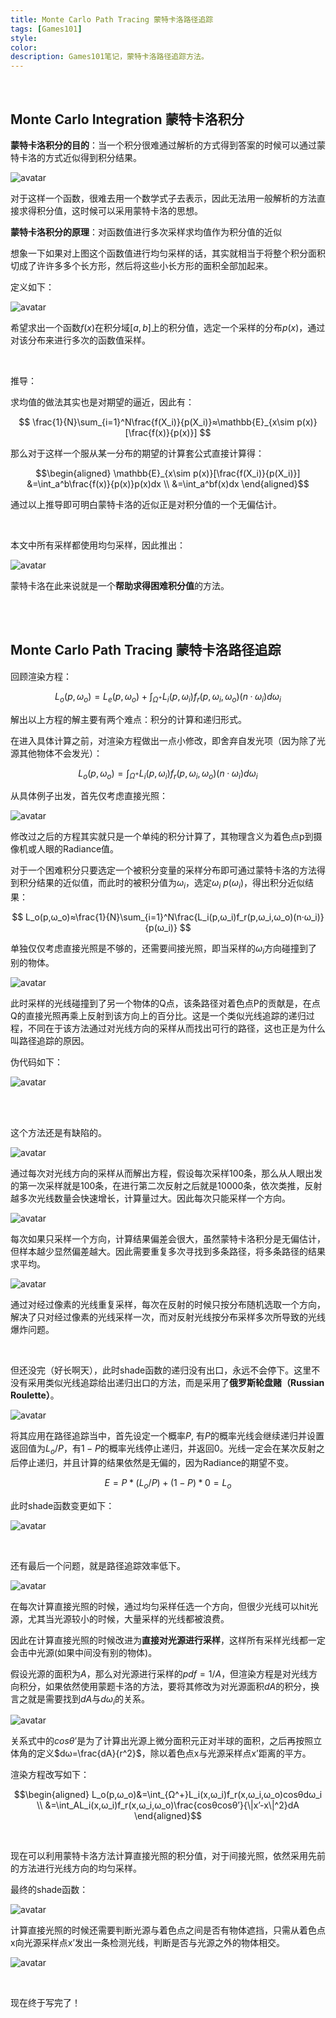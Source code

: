 ```yaml
---
title: Monte Carlo Path Tracing 蒙特卡洛路径追踪
tags: [Games101]
style: 
color: 
description: Games101笔记，蒙特卡洛路径追踪方法。
---
```


<script src="https://polyfill.io/v3/polyfill.min.js?features=es6"></script>
<script id="MathJax-script" async src="https://cdn.jsdelivr.net/npm/mathjax@3/es5/tex-mml-chtml.js"></script>
<script> 
MathJax = {
  tex: {
    inlineMath: [['$', '$']],
    processEscapes: true
  }
};
</script>

<br/>

## Monte Carlo Integration 蒙特卡洛积分


**蒙特卡洛积分的目的**：当一个积分很难通过解析的方式得到答案的时候可以通过蒙特卡洛的方式近似得到积分结果。


![avatar](../assets/img/post/v2bed9da2a.jpg)


对于这样一个函数，很难去用一个数学式子去表示，因此无法用一般解析的方法直接求得积分值，这时候可以采用蒙特卡洛的思想。

**蒙特卡洛积分的原理**：对函数值进行多次采样求均值作为积分值的近似

想象一下如果对上图这个函数值进行均匀采样的话，其实就相当于将整个积分面积切成了许许多多个长方形，然后将这些小长方形的面积全部加起来。


定义如下：


![avatar](../assets/img/post/v2-89678cd612b45b024bed2789acf275f3_r.jpg)


希望求出一个函数$f(x)$在积分域$[a,b]$上的积分值，选定一个采样的分布$p(x)$，通过对该分布来进行多次的函数值采样。


<br/>

推导：

求均值的做法其实也是对期望的逼近，因此有：

$$
\frac{1}{N}\sum_{i=1}^N\frac{f(X_i)}{p(X_i)}≈\mathbb{E}_{x\sim p(x)}[\frac{f(x)}{p(x)}]
$$

那么对于这样一个服从某一分布的期望的计算套公式直接计算得：

$$\begin{aligned}
\mathbb{E}_{x\sim p(x)}[\frac{f(X_i)}{p(X_i)}]
&=\int_a^b\frac{f(x)}{p(x)}p(x)dx  \\
&=\int_a^bf(x)dx
\end{aligned}$$

通过以上推导即可明白蒙特卡洛的近似正是对积分值的一个无偏估计。

<br/>

本文中所有采样都使用均匀采样，因此推出：


![avatar](../assets/img/post/v2-cdfc9bd57ff05fe32ad48e29fe507c97_r.jpg)


蒙特卡洛在此来说就是一个**帮助求得困难积分值**的方法。


<br/>
<br/>

## Monte Carlo Path Tracing 蒙特卡洛路径追踪


回顾渲染方程：

$$
L_o(p,ω_o)=L_e(p,ω_o)+\int_{Ω^+}L_i(p,ω_i)f_r(p,ω_i,ω_o)(n·ω_i)dω_i
$$


解出以上方程的解主要有两个难点：积分的计算和递归形式。

在进入具体计算之前，对渲染方程做出一点小修改，即舍弃自发光项（因为除了光源其他物体不会发光）：

$$
L_o(p,ω_o)=\int_{Ω^+}L_i(p,ω_i)f_r(p,ω_i,ω_o)(n·ω_i)dω_i
$$


从具体例子出发，首先仅考虑直接光照：

![avatar](../assets/img/post/v2-26f8046689feafff2d84e8422e4575a1_r.jpg)


修改过之后的方程其实就只是一个单纯的积分计算了，其物理含义为着色点p到摄像机或人眼的Radiance值。


对于一个困难积分只要选定一个被积分变量的采样分布即可通过蒙特卡洛的方法得到积分结果的近似值，而此时的被积分值为$ω_i$，选定$ω_i~p(ω_i)$，得出积分近似结果：

$$
L_o(p,ω_o)≈\frac{1}{N}\sum_{i=1}^N\frac{L_i(p,ω_i)f_r(p,ω_i,ω_o)(n·ω_i)}{p(ω_i)}
$$

 


单独仅仅考虑直接光照是不够的，还需要间接光照，即当采样的$ω_i$方向碰撞到了别的物体。


![avatar](../assets/img/post/v2-2bf4ed87211fa8756bd2982e7f7b51e6_r.jpg)



此时采样的光线碰撞到了另一个物体的Q点，该条路径对着色点P的贡献是，在点Q的直接光照再乘上反射到该方向上的百分比。这是一个类似光线追踪的递归过程，不同在于该方法通过对光线方向的采样从而找出可行的路径，这也正是为什么叫路径追踪的原因。

伪代码如下：

![avatar](../assets/img/post/v2-cfa9e75a770b298b95eaa592b4726611_r.jpg)


<br/>
<br/>

这个方法还是有缺陷的。


![avatar](../assets/img/post/v2-3ac15235ec0e981aaae4e632005644d4_r.jpg)


通过每次对光线方向的采样从而解出方程，假设每次采样100条，那么从人眼出发的第一次采样就是100条，在进行第二次反射之后就是10000条，依次类推，反射越多次光线数量会快速增长，计算量过大。因此每次只能采样一个方向。

![avatar](../assets/img/post/20201031222353.png) 


每次如果只采样一个方向，计算结果偏差会很大，虽然蒙特卡洛积分是无偏估计，但样本越少显然偏差越大。因此需要重复多次寻找到多条路径，将多条路径的结果求平均。

![avatar](../assets/img/post/v2-0b1bd71c9b0646340f63a1380903f371_r.jpg)



通过对经过像素的光线重复采样，每次在反射的时候只按分布随机选取一个方向，解决了只对经过像素的光线采样一次，而对反射光线按分布采样多次所导致的光线爆炸问题。


<br/>

但还没完（好长啊天），此时shade函数的递归没有出口，永远不会停下。这里不没有采用类似光线追踪给出递归出口的方法，而是采用了**俄罗斯轮盘赌（Russian Roulette）**。

![avatar](../assets/img/post/v2-0a56506e94dd87a4261c4db18c4df26e_r.jpg)


将其应用在路径追踪当中，首先设定一个概率$P$, 有$P$的概率光线会继续递归并设置返回值为$L_o/P$，有$1-P$的概率光线停止递归，并返回0。光线一定会在某次反射之后停止递归，并且计算的结果依然是无偏的，因为Radiance的期望不变。

$$
E=P*(L_o/P)+(1-P)*0=L_o
$$

此时shade函数变更如下：

![avatar](../assets/img/post/v2-b89455bc8933ef9eed64d92f0690a4e6_r.jpg)



<br/>

还有最后一个问题，就是路径追踪效率低下。

![avatar](../assets/img/post/v2-00d6036dae14d6bdc5cf819f8149cee6_r.jpg)



在每次计算直接光照的时候，通过均匀采样任选一个方向，但很少光线可以hit光源，尤其当光源较小的时候，大量采样的光线都被浪费。

因此在计算直接光照的时候改进为**直接对光源进行采样**，这样所有采样光线都一定会击中光源(如果中间没有别的物体)。


假设光源的面积为$A$，那么对光源进行采样的$pdf=1/A$，但渲染方程是对光线方向积分，如果依然使用蒙题卡洛的方法，要将其修改为对光源面积$dA$的积分，换言之就是需要找到$dA$与$dω_i$的关系。

![avatar](../assets/img/post/v2-e2c132bd2bbd66f2781c26ce5990d94b_r.jpg)


关系式中的$cosθ’$是为了计算出光源上微分面积元正对半球的面积，之后再按照立体角的定义$dω=\frac{dA}{r^2}$，除以着色点x与光源采样点x’距离的平方。


渲染方程改写如下：


$$\begin{aligned}
L_o(p,ω_o)&=\int_{Ω^+}L_i(x,ω_i)f_r(x,ω_i,ω_o)cosθdω_i  \\
&=\int_AL_i(x,ω_i)f_r(x,ω_i,ω_o)\frac{cosθcosθ’}{\|x’-x\|^2}dA
\end{aligned}$$


<br/>

现在可以利用蒙特卡洛方法计算直接光照的积分值，对于间接光照，依然采用先前的方法进行光线方向的均匀采样。

最终的shade函数：

![avatar](../assets/img/post/v2-3fb23eece40f6f50e4a9be56dddbb363_r.jpg)


计算直接光照的时候还需要判断光源与着色点之间是否有物体遮挡，只需从着色点x向光源采样点x’发出一条检测光线，判断是否与光源之外的物体相交。 


![avatar](../assets/img/post/v2-7c17994605220a196d57e8e6cecdbb2c_r.jpg)


<br/>

现在终于写完了！